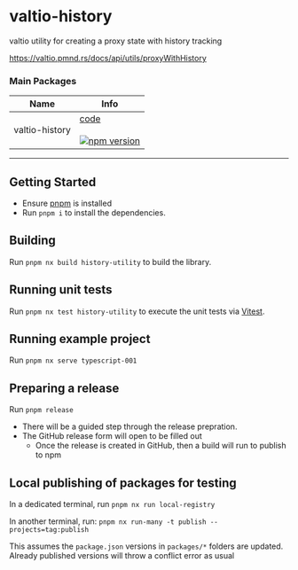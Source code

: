 # valtio-history

valtio utility for creating a proxy state with history tracking

https://valtio.pmnd.rs/docs/api/utils/proxyWithHistory

### Main Packages

| Name           | Info                                                                                                                                                |
| -------------- | --------------------------------------------------------------------------------------------------------------------------------------------------- |
| valtio-history | [code](packages/history-utility) <br/> <br/> [![npm version](https://badge.fury.io/js/valtio-history.svg)](https://badge.fury.io/js/valtio-history) |

---

## Getting Started

- Ensure [pnpm](https://pnpm.io/installation) is installed
- Run `pnpm i` to install the dependencies.

## Building

Run `pnpm nx build history-utility` to build the library.

## Running unit tests

Run `pnpm nx test history-utility` to execute the unit tests via [Vitest](https://vitest.dev/).

## Running example project

Run `pnpm nx serve typescript-001`

## Preparing a release

Run `pnpm release`

- There will be a guided step through the release prepration.
- The GitHub release form will open to be filled out
  - Once the release is created in GitHub, then a build will run to publish to npm

## Local publishing of packages for testing

In a dedicated terminal, run `pnpm nx run local-registry`

In another terminal, run: `pnpm nx run-many -t publish --projects=tag:publish`

This assumes the `package.json` versions in `packages/*` folders are updated.
Already published versions will throw a conflict error as usual
